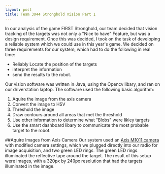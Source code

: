 ```yaml
---
layout: post
title: Team 3044 Stronghold Vision Part 1
---
```


In our analysis of the game FIRST Stronghold, our team decided that vision tracking of the targets was not only a "Nice to have" Feature, but was a design requirement. Once this was decided, I took on the task of developing a reliable system which we could use in this year's game. We decided on three requirements for our system, which had to do the following in real time: 

* Reliably Locate the position of the targets
* interpret the information
* send the results to the robot.

Our vision software was written in Java, using the Opencv libary, and ran on our driverstation laptop. The software used the following basic algorithm: 

1. Aquire the image from the axis camera
2. Convert the image to HSV
3. Threshold the image
4. Draw contours around all areas that met the threshold
5. Use other information to determine what "Blobs" were likley targets
6. Use the smart dashboard libary to communicate the most probable target to the robot.

##Aquire Images from Axis Camera
Our system used an [Axis M1011 camera](http://www.axis.com/us/en/products/axis-m1011) with modified camera settings, which we plugged directly into our radio for image acquisition, and two green LED rings. The green LED rings illuminated the reflective tape around the target. The result of this setup were images, with a 320px by 240px resolution that had the targets illuminated in the image. 



